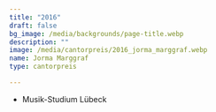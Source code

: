 ```yaml
---
title: "2016"
draft: false
bg_image: /media/backgrounds/page-title.webp
description: ""
image: /media/cantorpreis/2016_jorma_marggraf.webp
name: Jorma Marggraf
type: cantorpreis

---
```

- Musik-Studium Lübeck
